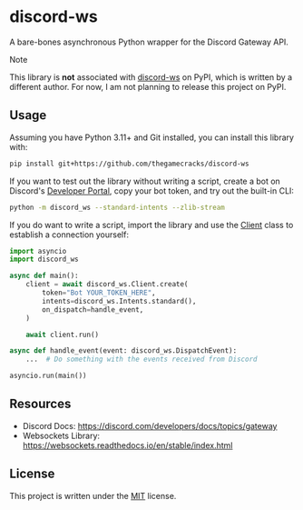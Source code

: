 # discord-ws

A bare-bones asynchronous Python wrapper for the Discord Gateway API.

> [!NOTE]
>
> This library is **not** associated with [discord-ws](https://pypi.org/project/discord-ws/)
> on PyPI, which is written by a different author. For now, I am not planning
> to release this project on PyPI.

## Usage

Assuming you have Python 3.11+ and Git installed, you can install this library
with:

```sh
pip install git+https://github.com/thegamecracks/discord-ws
```

If you want to test out the library without writing a script, create a bot
on Discord's [Developer Portal], copy your bot token, and try out the built-in CLI:

```sh
python -m discord_ws --standard-intents --zlib-stream
```

If you do want to write a script, import the library and use the [Client]
class to establish a connection yourself:

```py
import asyncio
import discord_ws

async def main():
    client = await discord_ws.Client.create(
        token="Bot YOUR_TOKEN_HERE",
        intents=discord_ws.Intents.standard(),
        on_dispatch=handle_event,
    )

    await client.run()

async def handle_event(event: discord_ws.DispatchEvent):
    ...  # Do something with the events received from Discord

asyncio.run(main())
```

[Developer Portal]: https://discord.com/developers/applications
[Client]: https://github.com/thegamecracks/discord-ws/blob/main/src/discord_ws/client/client.py

## Resources

- Discord Docs: https://discord.com/developers/docs/topics/gateway
- Websockets Library: https://websockets.readthedocs.io/en/stable/index.html

## License

This project is written under the [MIT] license.

[MIT]: /LICENSE
